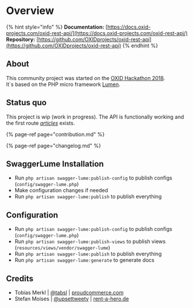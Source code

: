 # Overview

{% hint style="info" %}
**Documentation:** [https://docs.oxid-projects.com/oxid-rest-api/](https://docs.oxid-projects.com/oxid-rest-api/)  
**Repository:** [https://github.com/OXIDprojects/oxid-rest-api](https://github.com/OXIDprojects/oxid-rest-api)
{% endhint %}

## About

This community project was started on the [OXID Hackathon 2018](https://openspacer.org/12-oxid-community/223-oxid-hackathon-nuernberg-2018/).  
It´s based on the PHP micro framework [Lumen](https://lumen.laravel.com/).

## Status quo

This project is wip \(work in progress\). The API is functionally working and the first route [_articles_](routes-1/routes/articles.md#get-all-articles) exists.

{% page-ref page="contribution.md" %}

{% page-ref page="changelog.md" %}


## SwaggerLume Installation

- Run `php artisan swagger-lume:publish-config` to publish configs (`config/swagger-lume.php`)
- Make configuration changes if needed
- Run `php artisan swagger-lume:publish` to publish everything

## Configuration

- Run `php artisan swagger-lume:publish-config` to publish configs (`config/swagger-lume.php`)
- Run `php artisan swagger-lume:publish-views` to publish views (`resources/views/vendor/swagger-lume`)
- Run `php artisan swagger-lume:publish` to publish everything
- Run `php artisan swagger-lume:generate` to generate docs

## Credits
* Tobias Merkl \| [@tabsl](https://twitter.com/tabsl) \| [proudcommerce.com](https://www.proudcommerce.com)
* Stefan Moises \| [@upsettweety](https://twitter.com/upsettweety) \| [rent-a-hero.de](http://www.rent-a-hero.de)

